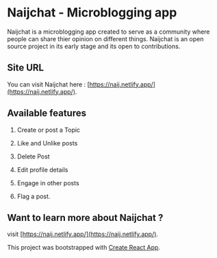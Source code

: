 # Naijchat - Microblogging app

Naijchat is a microblogging app created to serve as a community where people can share thier opinion on different things. Naijchat is an open source project in its early stage and its open to contributions.

## Site URL

You can visit Naijchat here : [https://naij.netlify.app/](https://naij.netlify.app/).

## Available features

1) Create or post a Topic

2) Like and Unlike posts

3) Delete Post

4) Edit profile details

5) Engage in other posts

6) Flag a post.

## Want to learn more about Naijchat ?

visit [https://naij.netlify.app/](https://naij.netlify.app/).

This project was bootstrapped with [Create React App](https://github.com/facebook/create-react-app).

